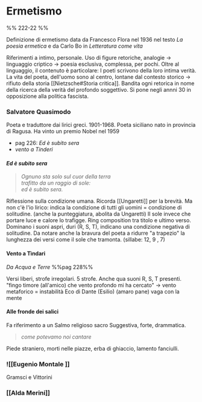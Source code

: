 # Ermetismo 
%% 222-22 %%

Definizione di ermetismo data da Francesco Flora nel 1936 nel testo _La poesia ermetica_ e da Carlo Bo in _Letteratura come vita_


Riferimenti a intimo, personale. 
Uso di figure retoriche, analogie -> linguaggio criptico -> poesia esclusiva, complessa, per pochi. 
Oltre al linguaggio, il contenuto è particolare: I poeti scrivono della loro intima verità. La vita del poeta, dell'uomo sono al centro, lontane dal contesto storico -> rifiuto della storia [[Nietzsche#Storia critica]]. Bandita ogni retorica in nome della ricerca della verità del profondo soggettivo. 
Si pone negli annni 30 in opposizione alla politica fascista. 
### Salvatore Quasimodo 
Poeta e traduttore dai lirici greci. 1901-1968. Poeta siciliano nato in provincia di Ragusa. 
	Ha vinto un premio Nobel nel 1959 

- pag 226: _Ed è subito sera_
- _vento a Tinderi_

#### _Ed è subito sera_
> _Ognuno sta solo sul cuor della terra  
trafitto da un raggio di sole:   
ed è subito sera._

Riflessione sulla condizione umana. 
Ricorda [[Ungaretti]] per la brevità. Ma non c'è l'io lirico: indica la condizione di tutti gli uomini = condizione di solitudine. (anche la punteggiatura, abolita da Ungaretti) Il sole invece che portare luce e calore lo trafigge. 
Ring composition tra titolo e ultimo verso. 
Dominano i suoni aspri, duri (R, S, T), indicano una condizione negativa di solitudine. 
Da notare anche la bravura del poeta a ridurre "a trapezio" la lunghezza dei versi come il sole che tramonta. (sillabe: 12, 9 , 7)

#### Vento a Tìndari
_Da Acqua e Terre_ %%pag 228%%

Versi liberi, strofe irregolari. 5 strofe. 
Anche qua suoni R, S, T presenti. 
"fingo timore (all'amico) che vento profondo mi ha cercato" -> vento metaforico = instabilità
Eco di Dante (Esilio) (amaro pane)
vaga con la mente

#### Alle fronde dei salici 
Fa riferimento a un Salmo religioso sacro 
Suggestiva, forte, drammatica. 
> _come potevamo noi cantare_

Piede straniero, morti nelle piazze, erba di ghiaccio, lamento fanciulli. 



### ![[Eugenio Montale ]]


Gramsci e Vittorini

### [[Alda Merini]]
